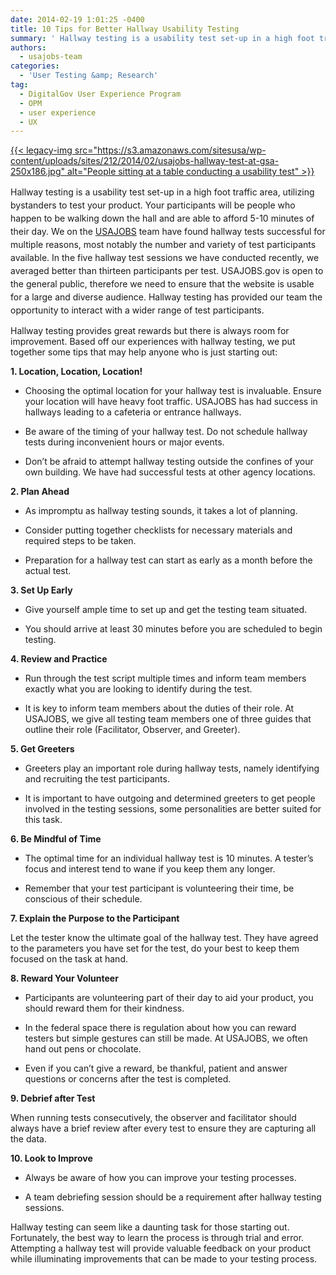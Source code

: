 ```yaml
---
date: 2014-02-19 1:01:25 -0400
title: 10 Tips for Better Hallway Usability Testing
summary: ' Hallway testing is a usability test set-up in a high foot traffic area, utilizing bystanders to test your product. Your participants will be people who happen to be walking down the hall and are able to afford 5-10 minutes of their day.'
authors:
  - usajobs-team
categories:
  - 'User Testing &amp; Research'
tag:
  - DigitalGov User Experience Program
  - OPM
  - user experience
  - UX
---
```


[{{< legacy-img src="https://s3.amazonaws.com/sitesusa/wp-content/uploads/sites/212/2014/02/usajobs-hallway-test-at-gsa-250x186.jpg" alt="People sitting at a table conducting a usability test" >}}](https://s3.amazonaws.com/sitesusa/wp-content/uploads/sites/212/2014/02/usajobs-hallway-test-at-gsa.jpg)

<p dir="ltr">
  <span style="line-height: 1.5em;">Hallway testing is a usability test set-up in a high foot traffic area, utilizing bystanders to test your product. Your participants will be people who happen to be walking down the hall and are able to afford 5-10 minutes of their day. We on the <a href="https://www.usajobs.gov/">USAJOBS</a> team have found hallway tests successful for multiple reasons, most notably the number and variety of test participants available. In the five hallway test sessions we have conducted recently, we averaged better than thirteen participants per test. USAJOBS.gov is open to the general public, therefore we need to ensure that the website is usable for a large and diverse audience. Hallway testing has provided our team the opportunity to interact with a wider range of test participants.</span>
</p>

<p dir="ltr">
  Hallway testing provides great rewards but there is always room for improvement. Based off our experiences with hallway testing, we put together some tips that may help anyone who is just starting out:
</p>

<p dir="ltr">
  <strong>1. Location, Location, Location!</strong>
</p>

  * <p dir="ltr">
      Choosing the optimal location for your hallway test is invaluable. Ensure your location will have heavy foot traffic. USAJOBS has had success in hallways leading to a cafeteria or entrance hallways.
    </p>

  * <p dir="ltr">
      Be aware of the timing of your hallway test. Do not schedule hallway tests during inconvenient hours or major events.
    </p>

  * <p dir="ltr">
      Don’t be afraid to attempt hallway testing outside the confines of your own building. We have had successful tests at other agency locations.
    </p>

<p dir="ltr">
  <strong>2. Plan Ahead</strong>
</p>

  * <p dir="ltr">
      As impromptu as hallway testing sounds, it takes a lot of planning.
    </p>

  * <p dir="ltr">
      Consider putting together checklists for necessary materials and required steps to be taken.
    </p>

  * <p dir="ltr">
      Preparation for a hallway test can start as early as a month before the actual test.<b style="line-height: 1.5em;"> </b>
    </p>

<p dir="ltr">
  <strong>3. Set Up Early</strong>
</p>

  * <p dir="ltr">
      Give yourself ample time to set up and get the testing team situated.
    </p>

  * <p dir="ltr">
      You should arrive at least 30 minutes before you are scheduled to begin testing.<b style="line-height: 1.5em;"> </b>
    </p>

<p dir="ltr">
  <strong>4. Review and Practice</strong>
</p>

  * <p dir="ltr">
      Run through the test script multiple times and inform team members exactly what you are looking to identify during the test.
    </p>

  * <p dir="ltr">
      It is key to inform team members about the duties of their role. At USAJOBS, we give all testing team members one of three guides that outline their role (Facilitator, Observer, and Greeter).<b style="line-height: 1.5em;"> </b>
    </p>

<p dir="ltr">
  <strong>5. Get Greeters</strong>
</p>

  * <p dir="ltr">
      Greeters play an important role during hallway tests, namely identifying and recruiting the test participants.
    </p>

  * <p dir="ltr">
      It is important to have outgoing and determined greeters to get people involved in the testing sessions, some personalities are better suited for this task.<b style="line-height: 1.5em;"> </b>
    </p>

<p dir="ltr">
  <strong>6. Be Mindful of Time</strong>
</p>

  * <p dir="ltr">
      The optimal time for an individual hallway test is 10 minutes. A tester’s focus and interest tend to wane if you keep them any longer.
    </p>

  * <p dir="ltr">
      Remember that your test participant is volunteering their time, be conscious of their schedule.<b style="line-height: 1.5em;"> </b>
    </p>

<p dir="ltr">
  <strong>7. Explain the Purpose to the Participant</strong>
</p>

<p dir="ltr">
  Let the tester know the ultimate goal of the hallway test. They have agreed to the parameters you have set for the test, do your best to keep them focused on the task at hand.<b> </b>
</p>

<p dir="ltr">
  <strong>8. Reward Your Volunteer</strong>
</p>

  * <p dir="ltr">
      Participants are volunteering part of their day to aid your product, you should reward them for their kindness.
    </p>

  * <p dir="ltr">
      In the federal space there is regulation about how you can reward testers but simple gestures can still be made. At USAJOBS, we often hand out pens or chocolate.
    </p>

  * <p dir="ltr">
      Even if you can’t give a reward, be thankful, patient and answer questions or concerns after the test is completed.<b style="line-height: 1.5em;"> </b>
    </p>

<p dir="ltr">
  <strong>9. Debrief after Test</strong>
</p>

<p dir="ltr">
  When running tests consecutively, the observer and facilitator should always have a brief review after every test to ensure they are capturing all the data.<b> </b>
</p>

<p dir="ltr">
  <strong>10. Look to Improve</strong>
</p>

  * <p dir="ltr">
      Always be aware of how you can improve your testing processes.
    </p>

  * <p dir="ltr">
      A team debriefing session should be a requirement after hallway testing sessions.<b style="line-height: 1.5em;"> </b>
    </p>

<p dir="ltr">
  Hallway testing can seem like a daunting task for those starting out. Fortunately, the best way to learn the process is through trial and error. Attempting a hallway test will provide valuable feedback on your product while illuminating improvements that can be made to your testing process.
</p>